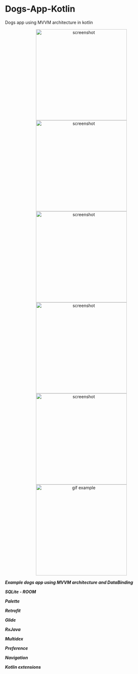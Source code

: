 # Dogs-App-Kotlin
Dogs app using MVVM architecture in kotlin

<p align="center">
  <img src="https://raw.githubusercontent.com/BlitzV/Dogs-App-Kotlin/master/screenshots/Selecci%C3%B3n_011.png" width="300" title="screenshot">
  <img src="https://raw.githubusercontent.com/BlitzV/Dogs-App-Kotlin/master/screenshots/Selecci%C3%B3n_012.png" width="300" alt="screenshot">
  <img src="https://raw.githubusercontent.com/BlitzV/Dogs-App-Kotlin/master/screenshots/Selecci%C3%B3n_013.png" width="300" title="screenshot">
  <img src="https://raw.githubusercontent.com/BlitzV/Dogs-App-Kotlin/master/screenshots/Selecci%C3%B3n_014.png" width="300" alt="screenshot">
  <img src="https://raw.githubusercontent.com/BlitzV/Dogs-App-Kotlin/master/screenshots/Selecci%C3%B3n_015.png" width="300" title="screenshot">
  <img src="https://raw.githubusercontent.com/BlitzV/Dogs-App-Kotlin/master/screenshots/test_dogs.gif" width="300" alt="gif example">
</p>

***Example dogs app using MVVM architecture and DataBinding***

***SQLite - ROOM***

***Palette***

***Retrofit***

***Glide***

***RxJava***

***Multidex***

***Preference***

***Navigation***

***Kotlin extensions***